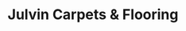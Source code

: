 ---
title: "Julvin Carpets & Flooring"
url: /clayton/julvin-carpets-und-flooring/
shop: Fußböden
---